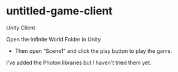 untitled-game-client
====================

Unity Client

Open the Infinite World Folder in Unity
  - Then open "Scene1" and click the play button to play the game. 


I've added the Photon libraries but I haven't tried them yet.
